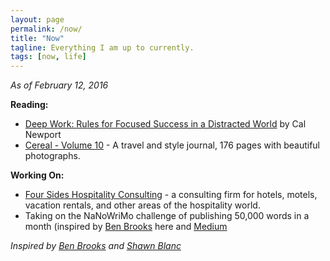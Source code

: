 ```yaml
---
layout: page
permalink: /now/
title: "Now"
tagline: Everything I am up to currently.
tags: [now, life]
---
```

 
 *As of February 12, 2016*
 
 **Reading:**
 
 - [Deep Work: Rules for Focused Success in a Distracted World](http://www.amazon.com/gp/product/1455586692/ref=as_li_tl?ie=UTF8&camp=1789&creative=390957&creativeASIN=1455586692&linkCode=as2&tag=four0b-20&linkId=5UFFCRWOATVA7GP2 "Deep Work: Rules for Focused Success in a Distracted World") by Cal Newport
 - [Cereal - Volume 10](http://www.amazon.com/gp/product/B01663QDO6/ref=as_li_tl?ie=UTF8&camp=1789&creative=390957&creativeASIN=B01663QDO6&linkCode=as2&tag=four0b-20&linkId=CLDTCJIXCLM4OMY6 "Cereal - Volume 10") - A travel and style journal, 176 pages with beautiful photographs.
 
 **Working On:** 
 
 - [Four Sides Hospitality Consulting](http://www.foursidesconsulting.com "Four Sides Hospitality Consulting") - a consulting firm for hotels, motels, vacation rentals, and other areas of the hospitality world. 
 - Taking on the NaNoWriMo challenge of publishing 50,000 words in a month (inspired by [Ben Brooks](https://brooksreview.net/2015/11/fifty-thousand/ "Fifty Thousand") here and [Medium](https://medium.com/@four_sides "Medium")

*Inspired by [Ben Brooks](http://www.brooksreview.net/now "Ben Brooks") and [Shawn Blanc](https://shawnblanc.net/now/ "Shawn Blanc")*

 
 


